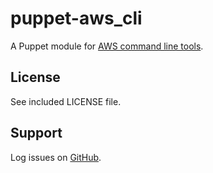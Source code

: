 puppet-aws_cli
==============

A Puppet module for [AWS command line tools](https://aws.amazon.com/cli/).

License
-------

See included LICENSE file.

Support
-------

Log issues on [GitHub](https://github.com/rfletcher/puppet-aws_cli).
